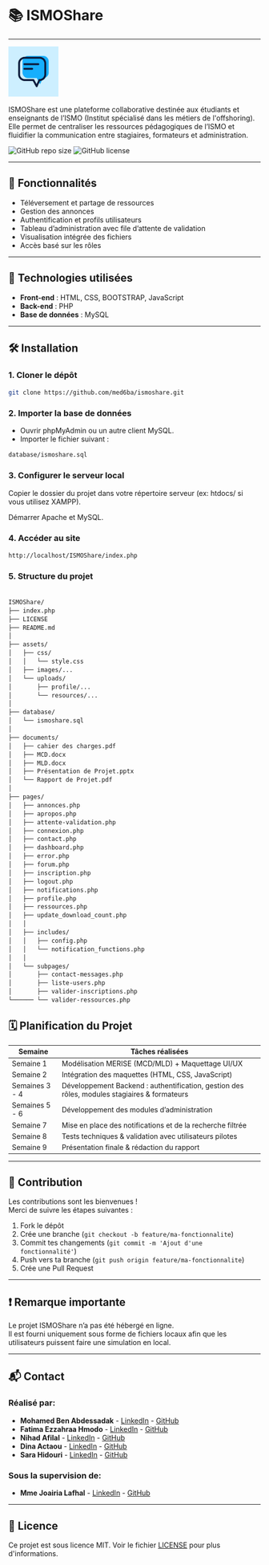 # 📚 ISMOShare
---
<img src="assets/images/ISMO SHARE.png" alt="Logo ISMOShare" width="100" />

ISMOShare est une plateforme collaborative destinée aux étudiants et enseignants de l’ISMO (Institut spécialisé dans les métiers de l'offshoring). Elle permet de centraliser les ressources pédagogiques de l’ISMO et fluidifier la communication entre stagiaires, formateurs et administration.
<br>

![GitHub repo size](https://img.shields.io/github/repo-size/med6ba/ismoshare)
![GitHub license](https://img.shields.io/github/license/med6ba/ismoshare)

---

## 🚀 Fonctionnalités

- Téléversement et partage de ressources  
- Gestion des annonces  
- Authentification et profils utilisateurs  
- Tableau d’administration avec file d’attente de validation  
- Visualisation intégrée des fichiers  
- Accès basé sur les rôles  

---

## 🧱 Technologies utilisées

- **Front-end** : HTML, CSS, BOOTSTRAP, JavaScript
- **Back-end** : PHP
- **Base de données** : MySQL

---

## 🛠 Installation

### 1. Cloner le dépôt

```bash
git clone https://github.com/med6ba/ismoshare.git
```

### 2. Importer la base de données

- Ouvrir phpMyAdmin ou un autre client MySQL.
- Importer le fichier suivant :

```bash
database/ismoshare.sql
```

### 3. Configurer le serveur local

Copier le dossier du projet dans votre répertoire serveur (ex: htdocs/ si vous utilisez XAMPP).

Démarrer Apache et MySQL.

### 4. Accéder au site

```bash
http://localhost/ISMOShare/index.php
```

### 5. Structure du projet

```bash

ISMOShare/
├── index.php
├── LICENSE
├── README.md
│
├── assets/
│   ├── css/
│   │   └── style.css
│   ├── images/...
│   └── uploads/
│       ├── profile/...
│       └── resources/...
│
├── database/
│   └── ismoshare.sql
│
├── documents/
│   ├── cahier des charges.pdf
│   ├── MCD.docx
│   ├── MLD.docx
│   ├── Présentation de Projet.pptx
│   └── Rapport de Projet.pdf
│
├── pages/
│   ├── annonces.php
│   ├── apropos.php
│   ├── attente-validation.php
│   ├── connexion.php
│   ├── contact.php
│   ├── dashboard.php
│   ├── error.php
│   ├── forum.php
│   ├── inscription.php
│   ├── logout.php
│   ├── notifications.php
│   ├── profile.php
│   ├── ressources.php
│   ├── update_download_count.php
│   │
│   ├── includes/
│   │   ├── config.php
│   │   └── notification_functions.php
│   │
│   └── subpages/
│       ├── contact-messages.php
│       ├── liste-users.php
│       ├── valider-inscriptions.php
└────── └── valider-ressources.php

```

## 🗓️ Planification du Projet

| **Semaine**        | **Tâches réalisées**                                                                 |
|--------------------|--------------------------------------------------------------------------------------|
| Semaine 1          | Modélisation MERISE (MCD/MLD) + Maquettage UI/UX                                    |
| Semaine 2          | Intégration des maquettes (HTML, CSS, JavaScript)                                   |
| Semaines 3 - 4     | Développement Backend : authentification, gestion des rôles, modules stagiaires & formateurs |
| Semaines 5 - 6     | Développement des modules d’administration                                           |
| Semaine 7          | Mise en place des notifications et de la recherche filtrée                 |
| Semaine 8          | Tests techniques & validation avec utilisateurs pilotes                             |
| Semaine 9          | Présentation finale & rédaction du rapport    

---

## 🤝 Contribution

Les contributions sont les bienvenues !  
Merci de suivre les étapes suivantes :

1. Fork le dépôt
2. Crée une branche (`git checkout -b feature/ma-fonctionnalite`)
3. Commit tes changements (`git commit -m 'Ajout d'une fonctionnalité'`)
4. Push vers ta branche (`git push origin feature/ma-fonctionnalite`)
5. Crée une Pull Request

---

## ❗ Remarque importante
Le projet ISMOShare n’a pas été hébergé en ligne.
<br>
Il est fourni uniquement sous forme de fichiers locaux afin que les utilisateurs puissent faire une simulation en local.

---

## 📬 Contact

### Réalisé par:

- **Mohamed Ben Abdessadak** - <a href="https://www.linkedin.com/in/med6ba/">LinkedIn</a> - <a href="https://github.com/med6ba">GitHub</a>
- **Fatima Ezzahraa Hmodo** - <a href="http://www.linkedin.com/in/fatima-ezzahraa-hmodo-531923276">LinkedIn</a> - <a href="https://github.com/Fatimaezzah2">GitHub</a>
- **Nihad Afilal** - <a href="https://www.linkedin.com/in/nihad-afilal-b40a96316">LinkedIn</a> - <a href="https://github.com/Nih17ad">GitHub</a>
- **Dina Actaou** - <a href="https://www.linkedin.com/in/aktaou-dina-b7a8342aa">LinkedIn</a> - <a href="https://github.com/DinaActaou">GitHub</a>
- **Sara Hidouri** - <a href="https://www.linkedin.com/in/sara-hidouri-02353531a">LinkedIn</a> - <a href="https://github.com/sarahidouri">GitHub</a>

### Sous la supervision de:

- **Mme Joairia Lafhal** - <a href="https://www.linkedin.com/in/joairia-lafhal-231454271/">LinkedIn</a> - <a href="https://github.com/joairia">GitHub</a>

---

## 📄 Licence

Ce projet est sous licence MIT. Voir le fichier [LICENSE](LICENSE) pour plus d'informations.
